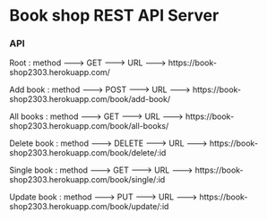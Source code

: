 # Book shop REST API Server

<h3>API</h3>

<p>Root : method ---> GET ---> URL ---> https://book-shop2303.herokuapp.com/</p>
<p>Add book : method ---> POST ---> URL ---> https://book-shop2303.herokuapp.com/book/add-book/</p>
<p>All books : method ---> GET ---> URL ---> https://book-shop2303.herokuapp.com/book/all-books/</p>
<p>Delete book : method ---> DELETE ---> URL ---> https://book-shop2303.herokuapp.com/book/delete/:id</p>
<p>Single book : method ---> GET ---> URL ---> https://book-shop2303.herokuapp.com/book/single/:id</p>
<p>Update book : method ---> PUT ---> URL ---> https://book-shop2303.herokuapp.com/book/update/:id</p>
